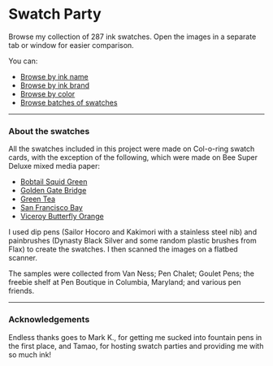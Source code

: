 
# Swatch Party

Browse my collection of 287 ink swatches. Open the images in a separate tab or window for easier comparison.

You can:

* [Browse by ink name](SearchByInkName.md)
* [Browse by ink brand](SearchByInkBrand.md)
* [Browse by color](SearchByColorCategory.md)
* [Browse batches of swatches](SwatchPages)

***

### About the swatches

All the swatches included in this project were made on Col-o-ring swatch cards, with the exception of the following, which were made on Bee Super Deluxe mixed media paper:

* [Bobtail Squid Green](https://github.com/feedbackfromalex/SwatchParty/blob/main/SearchSwatches/133.png)
* [Golden Gate Bridge](https://github.com/feedbackfromalex/SwatchParty/blob/main/SearchSwatches/55.png)
* [Green Tea](https://github.com/feedbackfromalex/SwatchParty/blob/main/SearchSwatches/132.png)
* [San Francisco Bay](https://github.com/feedbackfromalex/SwatchParty/blob/main/SearchSwatches/167.png)
* [Viceroy Butterfly Orange](https://github.com/feedbackfromalex/SwatchParty/blob/main/SearchSwatches/64.png)

I used dip pens (Sailor Hocoro and Kakimori with a stainless steel nib) and painbrushes (Dynasty Black Silver and some random plastic brushes from Flax) to create the swatches. I then scanned the images on a flatbed scanner.

The samples were collected from Van Ness; Pen Chalet; Goulet Pens; the freebie shelf at Pen Boutique in Columbia, Maryland; and various pen friends.

***

### Acknowledgements

Endless thanks goes to Mark K., for getting me sucked into fountain pens in the first place, and Tamao, for hosting swatch parties and providing me with so much ink!
